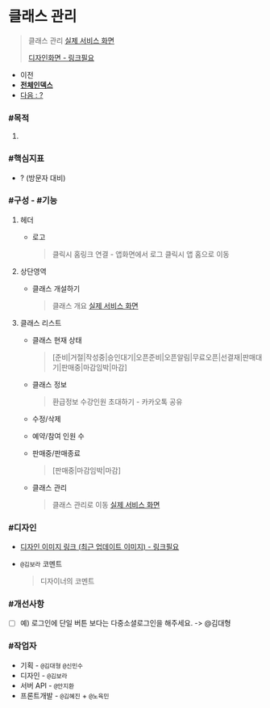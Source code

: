 # 클래스 관리

> 클래스 관리 [실제 서비스 화면](https://www.modooclass.net/class/manager/list)
>
> [디자인화면 - 링크필요]() 



- 이전      
- [**전체인덱스**](../README.md)     
- [다음 : ?]()



### **#목적**

1. 



### #핵심지표

- ? (방문자 대비)



### **#구성 - #기능**

1. 헤더 

   - 로고

     > 클릭시 홈링크 연결 - 앱화면에서 로그 클릭시 앱 홈으로 이동

2. 상단영역

   - 클래스 개설하기

     > 클래스 개요 [실제 서비스 화면](https://www.modooclass.net/class/user/class_management/727)

3. 클래스 리스트

   - 클래스 현재 상태 
      > [준비|거절|작성중|승인대기|오픈준비|오픈알림|무료오픈|선결재|판매대기|판매중|마감임박|마감]
   
   - 클래스 정보
      > 환급정보
      > 수강인원
      > 초대하기 - 카카오톡 공유
   
   - 수정/삭제
   
   - 예약/참여 인원 수
   
   - 판매중/판매종료
      > [판매중|마감임박|마감]
      
   - 클래스 관리
      > 클래스 관리로 이동 [실제 서비스 화면](https://www.modooclass.net/class/manager/course/727/community)




### **#디자인**

- [디자인 이미지 링크 (최근 업데이트 이미지) - 링크필요]()

- `@김보라`  코멘트

  > 디자이너의 코멘트



### #개선사항

- [ ] 예) 로그인에 단일 버튼 보다는 다중소셜로그인을 해주세요. -> @김대형



### **#작업자**

- 기획 - `@김대형` `@신민수`
- 디자인 - `@김보라`
- 서버 API - `@안지환`
- 프론트개발 - `@김혜진`  + `@노육민`


